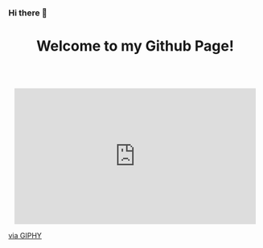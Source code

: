 ### Hi there 👋
<h1 align=center> Welcome to my Github Page!</h1>
<br/><br/>
<p align="center">
<iframe src="https://giphy.com/embed/10bxTLrpJNS0PC" width="480" height="270" frameBorder="0" class="giphy-embed" allowFullScreen></iframe><p><a href="https://giphy.com/gifs/dancing-cartoons-adventure-time-10bxTLrpJNS0PC">via GIPHY</a></p>
</p>

<!--
**rgreen32/rgreen32** is a ✨ _special_ ✨ repository because its `README.md` (this file) appears on your GitHub profile.

Here are some ideas to get you started:

- 🔭 I’m currently working on ...
- 🌱 I’m currently learning ...
- 👯 I’m looking to collaborate on ...
- 🤔 I’m looking for help with ...
- 💬 Ask me about ...
- 📫 How to reach me: ...
- 😄 Pronouns: ...
- ⚡ Fun fact: ...
-->
